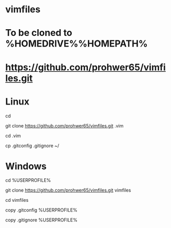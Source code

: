 # vimfiles 
# To be cloned to %HOMEDRIVE%%HOMEPATH%
# https://github.com/prohwer65/vimfiles.git
# 

# Linux
cd

git clone https://github.com/prohwer65/vimfiles.git .vim  

cd .vim  

cp .gitconfig .gitignore  ~/

# Windows

cd %USERPROFILE%

git clone https://github.com/prohwer65/vimfiles.git vimfiles 

cd vimfiles 

copy .gitconfig %USERPROFILE%

copy .gitignore %USERPROFILE%
